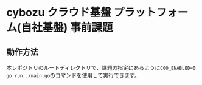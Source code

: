 # cybozu クラウド基盤 プラットフォーム(自社基盤) 事前課題
## 動作方法
本レポジトリのルートディレクトリで、課題の指定にあるように`CGO_ENABLED=0 go run ./main.go`のコマンドを使用して実行できます。